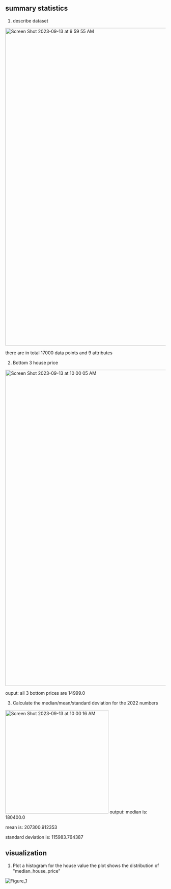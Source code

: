 ## summary statistics
1. describe dataset

<img width="994" alt="Screen Shot 2023-09-13 at 9 59 55 AM" src="https://github.com/vivianzzzzz/Template/assets/143654445/d896fe95-9490-47b6-b227-f422e7240270">

there are in total 17000 data points and 9 attributes

2. Bottom 3 house price

<img width="989" alt="Screen Shot 2023-09-13 at 10 00 05 AM" src="https://github.com/vivianzzzzz/Template/assets/143654445/2b102448-4a3f-437c-ae80-af01788a9afe">

ouput: all 3 bottom prices are 14999.0

3. Calculate the median/mean/standard deviation for the 2022 numbers

<img width="324" alt="Screen Shot 2023-09-13 at 10 00 16 AM" src="https://github.com/vivianzzzzz/Template/assets/143654445/d1749b51-8201-4d5c-86a5-dce3ec8188ab">
output: 
median is: 180400.0

mean is: 207300.912353

standard deviation is: 115983.764387

## visualization
1. Plot a histogram for the house value
the plot shows the distribution of "median_house_price"

![Figure_1](https://github.com/vivianzzzzz/Template/assets/143654445/2f7379f0-1342-4bee-bc6b-c4943bea475b)

